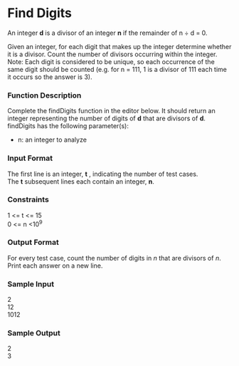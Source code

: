 # Find Digits

An integer **d** is a divisor of an integer **n** if the remainder of n ÷ d = 0.

Given an integer, for each digit that makes up the integer determine whether it is a divisor. Count the number of divisors occurring within the integer.
<br>
Note: Each digit is considered to be unique, so each occurrence of the same digit should be counted (e.g. for n = 111, 1 is a divisor of 111 each time it occurs so the answer is 3).

### Function Description

Complete the findDigits function in the editor below. It should return an integer representing the number of digits of **d** that are divisors of **d**.
<br>
findDigits has the following parameter(s):

- n: an integer to analyze

### Input Format

The first line is an integer, **t** , indicating the number of test cases.
<br>
The **t** subsequent lines each contain an integer, **n**.

### Constraints

1 <= t <= 15
<br>
0 <= n <10<sup>9</sup>

### Output Format

For every test case, count the number of digits in _n_ that are divisors of _n_. Print each answer on a new line.

### Sample Input

2
<br>
12
<br>
1012

### Sample Output

2
<br>
3
